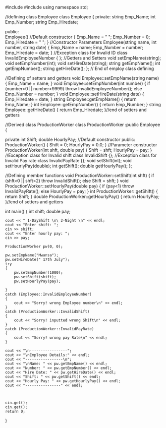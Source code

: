 #include<iostream>
#include<string>
using namespace std;

//defining class Employee
class Employee
{
private:
	string Emp_Name;
	int Emp_Number;
	string Emp_Hiredate;

public:   
	Employee() //Default constructor
{
	Emp_Name = " ";
	Emp_Number = 0;
	Emp_Hiredate = " ";
}
//Constructor Parameters
 Employee(string name, int number, string date)
		  {
			  Emp_Name = name;
			  Emp_Number = number;
			  Emp_Hiredate = date;
		  }
		//Exception class for Invalid ID
		  class InvalidEmployeeNumber
		  {
		  };
		  //Getters and Setters
		  void setEmpName(string);
		  void setEmpNumber(int);
		  void setHireDate(string);
		  string getEmpName();
		  int getEmpNumber();
		  string getHireDate();
}; // End of employ class defining

   //Defining of setters and getters
void Employee::setEmpName(string name)
{
	Emp_Name = name;
}
void Employee::setEmpNumber(int number)
{
	if (number<0 || number>9999)
		throw InvalidEmployeeNumber();
	else
		Emp_Number = number;
}
void Employee::setHireDate(string date)
{
	Emp_Hiredate = date;
}
string Employee::getEmpName()
{
	return Emp_Name;
}
int Employee::getEmpNumber()
{
	return Emp_Number;
}
string Employee::getHireDate()
{
	return Emp_Hiredate;
}//end of setters and getters

 //Derived class ProductionWorker
class ProductionWorker :public Employee
{

private:int Shift;
		double HourlyPay;
		//Default constructor
public: ProductionWorker()
{
	Shift = 0;
	HourlyPay = 0.0;
}
		//Parameter constructor
		ProductionWorker(int shft, double pay)
		{
			Shift = shft;
			HourlyPay = pay;
		}
		//Exception class for Invalid shift
		class InvalidShift {};
		//Exception class for Invalid Pay rate
		class InvalidPayRate {};
		void setShift(int);
		void setHourlyPay(double);
		int getShift();
		double getHourlyPay();
};

//Defining member functions
void ProductionWorker::setShift(int shft)
{
	if (shft<0 || shft>2)
		throw InvalidShift();
	else
		Shift = shft;
}
void ProductionWorker::setHourlyPay(double pay)
{
	if (pay<1)
		throw InvalidPayRate();
	else
		HourlyPay = pay;
}
int ProductionWorker::getShift()
{
	return Shift;
}
double ProductionWorker::getHourlyPay()
{
	return HourlyPay;
}//end of setters and getters



int main()
{ 
	int shift;
	double pay;
	

	cout << " 1-DayShift \n\ 2-Night \n" << endl;
	cout << "Enter shift: ";
	cin >> shift;
	cout << "Enter hourly pay: ";
	cin >> pay;

	ProductionWorker pw(0, 0);

	pw.setEmpName("Mwansa");
	pw.setHireDate(" 17th July");
	try
	{
		pw.setEmpNumber(1000);
		pw.setShift(shift);
		pw.setHourlyPay(pay);

	}
	catch (Employee::InvalidEmployeeNumber)
	{
		cout << "Sorry! wrong Employee number\n" << endl;
	}
	catch (ProductionWorker::InvalidShift)
	{
		cout << "Sorry! inputted wrong Shift\n" << endl;
	}
	catch (ProductionWorker::InvalidPayRate)
	{
		cout << "Sorry! wrong pay Rate\n" << endl;
	}

	cout << "\n-----------------";
	cout << "\nEmployee Details:" << endl;
	cout << "-----------------\n";
	cout << "\nName: " << pw.getEmpName() << endl;
	cout << "Number: " << pw.getEmpNumber() << endl;
	cout << "Hire Date: " << pw.getHireDate() << endl;
	cout << "Shift: " << pw.getShift() << endl;
	cout << "Hourly Pay: " << pw.getHourlyPay() << endl;
	cout << "----------------" << endl;


	
	cin.get();
	cin.get();
	return 0;
}
